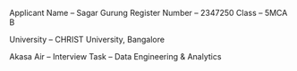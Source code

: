 Applicant Name – Sagar Gurung
Register Number – 2347250
Class – 5MCA B

University – CHRIST University, Bangalore

Akasa Air – Interview Task – Data Engineering & Analytics
